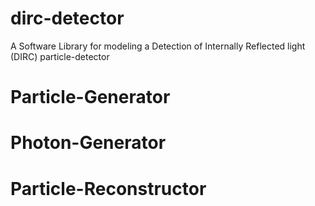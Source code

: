 # dirc-detector
A Software Library for modeling a Detection of Internally Reflected light (DIRC) particle-detector

# Particle-Generator

# Photon-Generator

# Particle-Reconstructor